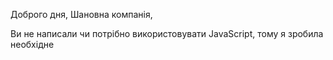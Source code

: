 Доброго дня, Шановна компанія,

Ви не написали чи потрібно використовувати JavaScript, тому я зробила необхідне